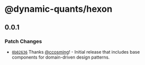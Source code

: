 # @dynamic-quants/hexon

## 0.0.1

### Patch Changes

- [`0b02636`](https://github.com/DynamicQuants/hexon/commit/0b026366506f004a6c49d612d91b382a6230977a) Thanks [@ccosming](https://github.com/ccosming)! - Initial release that includes base components for domain-driven design patterns.
